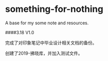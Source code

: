 # something-for-nothing
A base for my some note and resources.

####3.18 V1.0

完成了对印象笔记中毕业设计相关文档的备份。

创建了2019-拂晓库，并加入测试文件。